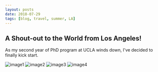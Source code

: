 ```yaml
---
layout: posts
date: 2018-07-29
tags: [blog, travel, summer, LA]
---
```


## A Shout-out to the World from Los Angeles!
As my second year of PhD program at UCLA winds down, I've decided to finally kick start.


![image1]("/assets/images/20180729/1.jpg")
![image2]("/assets/images/20180729/2.jpg")
![image3]("/assets/images/20180729/3.jpg")
![image4]("/assets/images/20180729/4.jpg")
